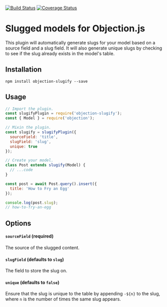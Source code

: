 [![Build Status](https://travis-ci.org/combine/objection-slugify.svg?branch=master)](https://travis-ci.org/combine/objection-slugify)
[![Coverage Status](https://coveralls.io/repos/github/combine/objection-slugify/badge.svg?branch=master)](https://coveralls.io/github/combine/objection-slugify?branch=master)

# Slugged models for Objection.js

This plugin will automatically generate slugs for your model based on a source
field and a slug field. It will also generate unique slugs by checking to see
if the slug already exists in the model's table.

## Installation
```
npm install objection-slugify --save
```

## Usage
```js
// Import the plugin.
const slugifyPlugin = require('objection-slugify');
const { Model } = require('objection');

// Mixin the plugin.
const slugify = slugifyPlugin({
  sourceField: 'title',
  slugField: 'slug',
  unique: true
});

// Create your model.
class Post extends slugify(Model) {
  // ...code
}

const post = await Post.query().insert({
  title: 'How to Fry an Egg'
});

console.log(post.slug);
// how-to-fry-an-egg
```

## Options

#### `sourceField` (required)
The source of the slugged content.

#### `slugField` (defaults to `slug`)
The field to store the slug on.

#### `unique` (defaults to `false`)
Ensure that the slug is unique to the table by appending `-${n}` to the slug,
where `n` is the number of times the same slug appears.
